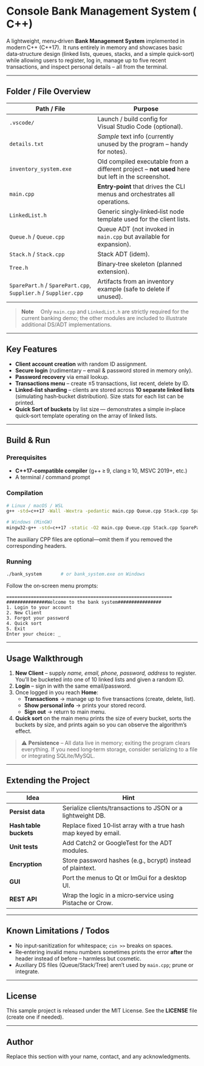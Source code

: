 # Console Bank Management System (C++)

A lightweight, menu‑driven **Bank Management System** implemented in modern C++ (C++17).  It runs entirely in memory and showcases basic data‑structure design (linked lists, queues, stacks, and a simple quick‑sort) while allowing users to register, log in, manage up to five recent transactions, and inspect personal details – all from the terminal.

---

## Folder / File Overview

| Path / File | Purpose |
|-------------|---------|
| `.vscode/` | Launch / build config for Visual Studio Code (optional). |
| `details.txt` | *Sample* text info (currently unused by the program – handy for notes). |
| `inventory_system.exe` | Old compiled executable from a different project – **not used** here but left in the screenshot. |
| `main.cpp` | **Entry‑point** that drives the CLI menus and orchestrates all operations. |
| `LinkedList.h` | Generic singly‑linked‑list node template used for the client lists. |
| `Queue.h` / `Queue.cpp` | Queue ADT (not invoked in `main.cpp` but available for expansion). |
| `Stack.h` / `Stack.cpp` | Stack ADT (idem). |
| `Tree.h` | Binary‑tree skeleton (planned extension). |
| `SparePart.h` / `SparePart.cpp`, `Supplier.h` / `Supplier.cpp` | Artifacts from an inventory example (safe to delete if unused). |

> **Note**  Only `main.cpp` and `LinkedList.h` are strictly required for the current banking demo; the other modules are included to illustrate additional DS/ADT implementations.

---

## Key Features

* **Client account creation** with random ID assignment.
* **Secure login** (rudimentary – email & password stored in memory only).
* **Password recovery** via email lookup.
* **Transactions menu**  – create ≤5 transactions, list recent, delete by ID.
* **Linked‑list sharding**  – clients are stored across **10 separate linked lists** (simulating hash‑bucket distribution).  Size stats for each list can be printed.
* **Quick Sort of buckets** by list size — demonstrates a simple in‑place quick‑sort template operating on the array of linked lists.

---

## Build & Run

### Prerequisites

* **C++17‑compatible compiler** (g++ ≥ 9, clang ≥ 10, MSVC 2019+, etc.)
* A terminal / command prompt

### Compilation

```bash
# Linux / macOS / WSL
g++ -std=c++17 -Wall -Wextra -pedantic main.cpp Queue.cpp Stack.cpp SparePart.cpp Supplier.cpp -o bank_system

# Windows (MinGW)
mingw32-g++ -std=c++17 -static -O2 main.cpp Queue.cpp Stack.cpp SparePart.cpp Supplier.cpp -o bank_system.exe
```

The auxiliary CPP files are optional—omit them if you removed the corresponding headers.

### Running

```bash
./bank_system       # or bank_system.exe on Windows
```

Follow the on‑screen menu prompts:

```
=============================================================
###############Welcome to the bank system################
1. Login to your account
2. New Client
3. Forgot your password
4. Quick sort
5. Exit
Enter your choice: _
```

---

## Usage Walkthrough

1. **New Client** – supply *name, email, phone, password, address* to register. You’ll be bucketed into one of 10 linked lists and given a random ID.
2. **Login** – sign in with the same email/password.
3. Once logged in you reach **Home**:
    * **Transactions** → manage up to five transactions (create, delete, list).
    * **Show personal info** → prints your stored record.
    * **Sign out** → return to main menu.
4. **Quick sort** on the main menu prints the size of every bucket, sorts the buckets by size, and prints again so you can observe the algorithm’s effect.

> ⚠️ **Persistence** – All data live in memory; exiting the program clears everything.  If you need long‑term storage, consider serializing to a file or integrating SQLite/MySQL.

---

## Extending the Project

| Idea | Hint |
|------|------|
| **Persist data** | Serialize clients/transactions to JSON or a lightweight DB. |
| **Hash table buckets** | Replace fixed 10‑list array with a true hash map keyed by email. |
| **Unit tests** | Add Catch2 or GoogleTest for the ADT modules. |
| **Encryption** | Store password hashes (e.g., bcrypt) instead of plaintext. |
| **GUI** | Port the menus to Qt or ImGui for a desktop UI. |
| **REST API** | Wrap the logic in a micro‑service using Pistache or Crow. |

---

## Known Limitations / Todos

* No input‑sanitization for whitespace; `cin >>` breaks on spaces.
* Re‑entering invalid menu numbers sometimes prints the error **after** the header instead of before – harmless but cosmetic.
* Auxiliary DS files (Queue/Stack/Tree) aren’t used by `main.cpp`; prune or integrate.

---

## License

This sample project is released under the MIT License.  See the **LICENSE** file (create one if needed).

---

## Author

Replace this section with your name, contact, and any acknowledgments.
